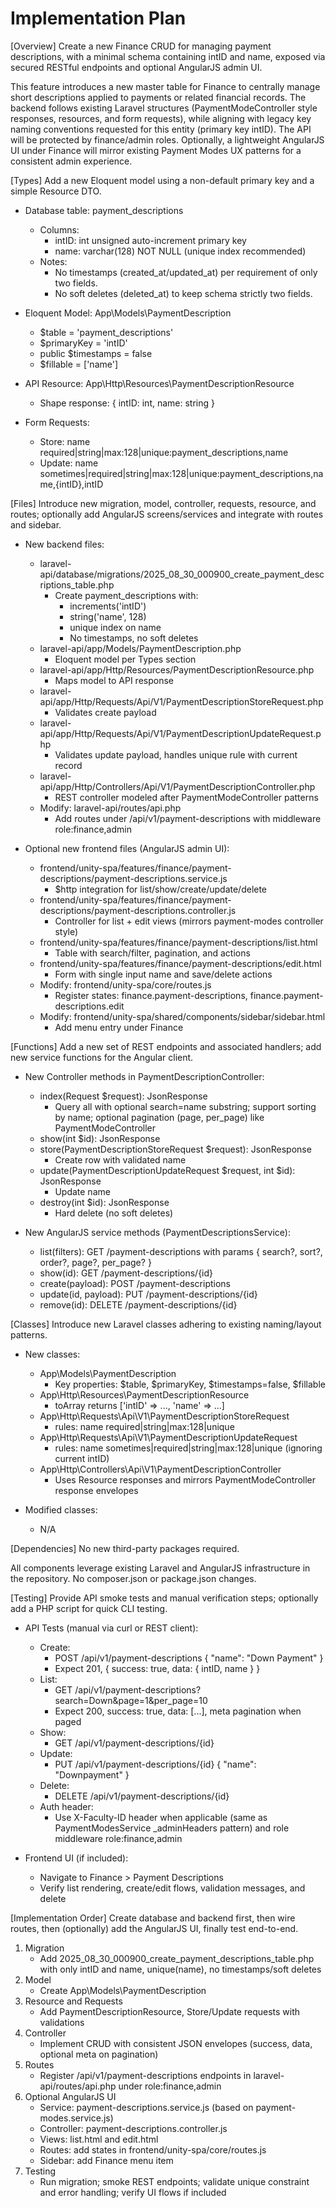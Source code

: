 # Implementation Plan

[Overview]
Create a new Finance CRUD for managing payment descriptions, with a minimal schema containing intID and name, exposed via secured RESTful endpoints and optional AngularJS admin UI.

This feature introduces a new master table for Finance to centrally manage short descriptions applied to payments or related financial records. The backend follows existing Laravel structures (PaymentModeController style responses, resources, and form requests), while aligning with legacy key naming conventions requested for this entity (primary key intID). The API will be protected by finance/admin roles. Optionally, a lightweight AngularJS UI under Finance will mirror existing Payment Modes UX patterns for a consistent admin experience.

[Types]
Add a new Eloquent model using a non-default primary key and a simple Resource DTO.

- Database table: payment_descriptions
  - Columns:
    - intID: int unsigned auto-increment primary key
    - name: varchar(128) NOT NULL (unique index recommended)
  - Notes:
    - No timestamps (created_at/updated_at) per requirement of only two fields.
    - No soft deletes (deleted_at) to keep schema strictly two fields.

- Eloquent Model: App\Models\PaymentDescription
  - $table = 'payment_descriptions'
  - $primaryKey = 'intID'
  - public $timestamps = false
  - $fillable = ['name']

- API Resource: App\Http\Resources\PaymentDescriptionResource
  - Shape response: { intID: int, name: string }

- Form Requests:
  - Store: name required|string|max:128|unique:payment_descriptions,name
  - Update: name sometimes|required|string|max:128|unique:payment_descriptions,name,{intID},intID

[Files]
Introduce new migration, model, controller, requests, resource, and routes; optionally add AngularJS screens/services and integrate with routes and sidebar.

- New backend files:
  - laravel-api/database/migrations/2025_08_30_000900_create_payment_descriptions_table.php
    - Create payment_descriptions with:
      - increments('intID')
      - string('name', 128)
      - unique index on name
      - No timestamps, no soft deletes
  - laravel-api/app/Models/PaymentDescription.php
    - Eloquent model per Types section
  - laravel-api/app/Http/Resources/PaymentDescriptionResource.php
    - Maps model to API response
  - laravel-api/app/Http/Requests/Api/V1/PaymentDescriptionStoreRequest.php
    - Validates create payload
  - laravel-api/app/Http/Requests/Api/V1/PaymentDescriptionUpdateRequest.php
    - Validates update payload, handles unique rule with current record
  - laravel-api/app/Http/Controllers/Api/V1/PaymentDescriptionController.php
    - REST controller modeled after PaymentModeController patterns
  - Modify: laravel-api/routes/api.php
    - Add routes under /api/v1/payment-descriptions with middleware role:finance,admin

- Optional new frontend files (AngularJS admin UI):
  - frontend/unity-spa/features/finance/payment-descriptions/payment-descriptions.service.js
    - $http integration for list/show/create/update/delete
  - frontend/unity-spa/features/finance/payment-descriptions/payment-descriptions.controller.js
    - Controller for list + edit views (mirrors payment-modes controller style)
  - frontend/unity-spa/features/finance/payment-descriptions/list.html
    - Table with search/filter, pagination, and actions
  - frontend/unity-spa/features/finance/payment-descriptions/edit.html
    - Form with single input name and save/delete actions
  - Modify: frontend/unity-spa/core/routes.js
    - Register states: finance.payment-descriptions, finance.payment-descriptions.edit
  - Modify: frontend/unity-spa/shared/components/sidebar/sidebar.html
    - Add menu entry under Finance

[Functions]
Add a new set of REST endpoints and associated handlers; add new service functions for the Angular client.

- New Controller methods in PaymentDescriptionController:
  - index(Request $request): JsonResponse
    - Query all with optional search=name substring; support sorting by name; optional pagination (page, per_page) like PaymentModeController
  - show(int $id): JsonResponse
  - store(PaymentDescriptionStoreRequest $request): JsonResponse
    - Create row with validated name
  - update(PaymentDescriptionUpdateRequest $request, int $id): JsonResponse
    - Update name
  - destroy(int $id): JsonResponse
    - Hard delete (no soft deletes)

- New AngularJS service methods (PaymentDescriptionsService):
  - list(filters): GET /payment-descriptions with params { search?, sort?, order?, page?, per_page? }
  - show(id): GET /payment-descriptions/{id}
  - create(payload): POST /payment-descriptions
  - update(id, payload): PUT /payment-descriptions/{id}
  - remove(id): DELETE /payment-descriptions/{id}

[Classes]
Introduce new Laravel classes adhering to existing naming/layout patterns.

- New classes:
  - App\Models\PaymentDescription
    - Key properties: $table, $primaryKey, $timestamps=false, $fillable
  - App\Http\Resources\PaymentDescriptionResource
    - toArray returns ['intID' => ..., 'name' => ...]
  - App\Http\Requests\Api\V1\PaymentDescriptionStoreRequest
    - rules: name required|string|max:128|unique
  - App\Http\Requests\Api\V1\PaymentDescriptionUpdateRequest
    - rules: name sometimes|required|string|max:128|unique (ignoring current intID)
  - App\Http\Controllers\Api\V1\PaymentDescriptionController
    - Uses Resource responses and mirrors PaymentModeController response envelopes

- Modified classes:
  - N/A

[Dependencies]
No new third-party packages required.

All components leverage existing Laravel and AngularJS infrastructure in the repository. No composer.json or package.json changes.

[Testing]
Provide API smoke tests and manual verification steps; optionally add a PHP script for quick CLI testing.

- API Tests (manual via curl or REST client):
  - Create:
    - POST /api/v1/payment-descriptions { "name": "Down Payment" }
    - Expect 201, { success: true, data: { intID, name } }
  - List:
    - GET /api/v1/payment-descriptions?search=Down&amp;page=1&amp;per_page=10
    - Expect 200, success: true, data: [...], meta pagination when paged
  - Show:
    - GET /api/v1/payment-descriptions/{id}
  - Update:
    - PUT /api/v1/payment-descriptions/{id} { "name": "Downpayment" }
  - Delete:
    - DELETE /api/v1/payment-descriptions/{id}
  - Auth header:
    - Use X-Faculty-ID header when applicable (same as PaymentModesService _adminHeaders pattern) and role middleware role:finance,admin

- Frontend UI (if included):
  - Navigate to Finance > Payment Descriptions
  - Verify list rendering, create/edit flows, validation messages, and delete

[Implementation Order]
Create database and backend first, then wire routes, then (optionally) add the AngularJS UI, finally test end-to-end.

1) Migration
   - Add 2025_08_30_000900_create_payment_descriptions_table.php with only intID and name, unique(name), no timestamps/soft deletes
2) Model
   - Create App\Models\PaymentDescription
3) Resource and Requests
   - Add PaymentDescriptionResource, Store/Update requests with validations
4) Controller
   - Implement CRUD with consistent JSON envelopes (success, data, optional meta on pagination)
5) Routes
   - Register /api/v1/payment-descriptions endpoints in laravel-api/routes/api.php under role:finance,admin
6) Optional AngularJS UI
   - Service: payment-descriptions.service.js (based on payment-modes.service.js)
   - Controller: payment-descriptions.controller.js
   - Views: list.html and edit.html
   - Routes: add states in frontend/unity-spa/core/routes.js
   - Sidebar: add Finance menu item
7) Testing
   - Run migration; smoke REST endpoints; validate unique constraint and error handling; verify UI flows if included
